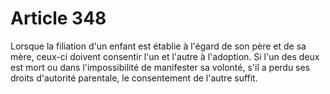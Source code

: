 # Article 348

Lorsque la filiation d'un enfant est établie à l'égard de son père et de sa mère, ceux-ci doivent consentir l'un et l'autre à l'adoption.   Si l'un des deux est mort ou dans l'impossibilité de manifester sa volonté, s'il a perdu ses droits d'autorité parentale, le consentement de l'autre suffit.